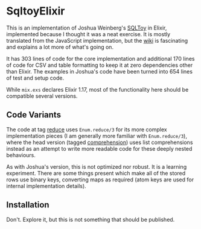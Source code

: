 # SqltoyElixir

This is an implementation of Joshua Weinberg's [SQLToy][sqltoy] in Elixir,
implemented because I thought it was a neat exercise. It is mostly translated
from the JavaScript implementation, but the [wiki][wiki] is fascinating and
explains a lot more of what's going on.

It has 303 lines of code for the core implementation and additional 170 lines of
code for CSV and table formatting to keep it at zero dependencies other than
Elixir. The examples in Joshua's code have been turned into 654 lines of test
and setup code.

While `mix.exs` declares Elixir 1.17, most of the functionality here should be
compatible several versions.

## Code Variants

The code at tag [reduce][reduce] uses `Enum.reduce/3` for its more complex
implementation pieces (I am generally more familiar with `Enum.reduce/3`), where
the head version (tagged [comprehension][comprehension]) uses list
comprehensions instead as an attempt to write more readable code for these
deeply nested behaviours.

As with Joshua's version, this is not optimized nor robust. It is a learning
experiment. There are some things present which make all of the stored rows use
binary keys, converting maps as required (atom keys are used for internal
implementation details).

## Installation

Don't. Explore it, but this is not something that should be published.

[sqltoy]: https://github.com/weinberg/SQLToy
[wiki]: https://github.com/weinberg/SQLToy/wiki
[reduce]: xx
[comprehension]: yy
